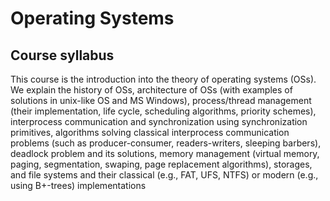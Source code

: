 <h1>Operating Systems </h1>
<h2>Course syllabus </h2>
<p>This course is the introduction into the theory of operating systems (OSs). We explain the history of OSs, architecture of OSs (with examples of solutions in unix-like OS and MS Windows), process/thread management (their implementation, life cycle, scheduling algorithms, priority schemes), interprocess communication and synchronization using synchronization primitives, algorithms solving classical interprocess communication problems (such as producer-consumer, readers-writers, sleeping barbers), deadlock problem and its solutions, memory management (virtual memory, paging, segmentation, swaping, page replacement algorithms), storages, and file systems and their classical (e.g., FAT, UFS, NTFS) or modern (e.g., using B+-trees) implementations </p>
